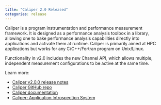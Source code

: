 ```yaml
---
title: "Caliper 2.0 Released"
categories: release
---
```


Caliper is a program instrumentation and performance measurement framework. It is designed as a performance analysis toolbox in a library, allowing one to bake performance analysis capabilities directly into applications and activate them at runtime. Caliper is primarily aimed at HPC applications but works for any C/C++/Fortran program on Unix/Linux.

Functionality in v2.0 includes the new Channel API, which allows multiple, independent measurement configurations to be active at the same time.

Learn more:

- [Caliper v2.0.0 release notes](https://github.com/LLNL/Caliper/releases/tag/v2.0.0)
- [Caliper GitHub repo](https://github.com/LLNL/Caliper)
- [Caliper documentation](https://llnl.github.io/Caliper/)
- [Caliper: Application Introspection System](https://computing.llnl.gov/projects/caliper)

